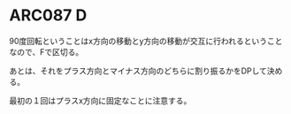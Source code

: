 # ARC087 D
90度回転ということはx方向の移動とy方向の移動が交互に行われるということなので、Fで区切る。

あとは、それをプラス方向とマイナス方向のどちらに割り振るかをDPして決める。

最初の１回はプラスx方向に固定なことに注意する。
